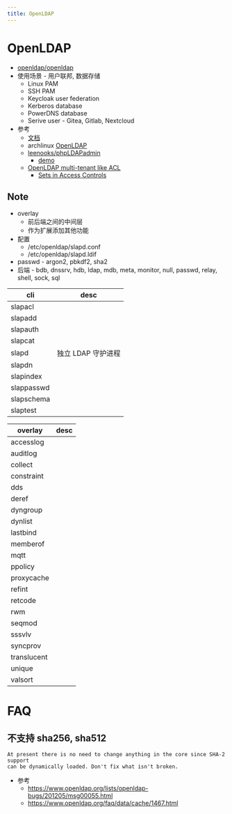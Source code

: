 ```yaml
---
title: OpenLDAP
---
```


# OpenLDAP

- [openldap/openldap](https://github.com/openldap/openldap)
- 使用场景 - 用户联邦, 数据存储
  - Linux PAM
  - SSH PAM
  - Keycloak user federation
  - Kerberos database
  - PowerDNS database
  - Serive user - Gitea, Gitlab, Nextcloud
- 参考
  - [文档](https://www.openldap.org/doc/)
  - archlinux [OpenLDAP](https://wiki.archlinux.org/index.php/OpenLDAP)
  - [leenooks/phpLDAPadmin](https://github.com/leenooks/phpLDAPadmin)
    - [demo](http://demo.phpldapadmin.org/)
  - [OpenLDAP multi-tenant like ACL](https://stackoverflow.com/questions/22606811)
    - [Sets in Access Controls](https://www.openldap.org/faq/data/cache/1133.html)

## Note

- overlay
  - 前后端之间的中间层
  - 作为扩展添加其他功能
- 配置
  - /etc/openldap/slapd.conf
  - /etc/openldap/slapd.ldif
- passwd - argon2, pbkdf2, sha2
- 后端 - bdb, dnssrv, hdb, ldap, mdb, meta, monitor, null, passwd, relay, shell, sock, sql

| cli        | desc               |
| ---------- | ------------------ |
| slapacl    |
| slapadd    |
| slapauth   |
| slapcat    |
| slapd      | 独立 LDAP 守护进程 |
| slapdn     |
| slapindex  |
| slappasswd |
| slapschema |
| slaptest   |

| overlay     | desc |
| ----------- | ---- |
| accesslog   |
| auditlog    |
| collect     |
| constraint  |
| dds         |
| deref       |
| dyngroup    |
| dynlist     |
| lastbind    |
| memberof    |
| mqtt        |
| ppolicy     |
| proxycache  |
| refint      |
| retcode     |
| rwm         |
| seqmod      |
| sssvlv      |
| syncprov    |
| translucent |
| unique      |
| valsort     |

# FAQ

## 不支持 sha256, sha512

```
At present there is no need to change anything in the core since SHA-2 support
can be dynamically loaded. Don't fix what isn't broken.
```

- 参考
  - https://www.openldap.org/lists/openldap-bugs/201205/msg00055.html
  - https://www.openldap.org/faq/data/cache/1467.html
